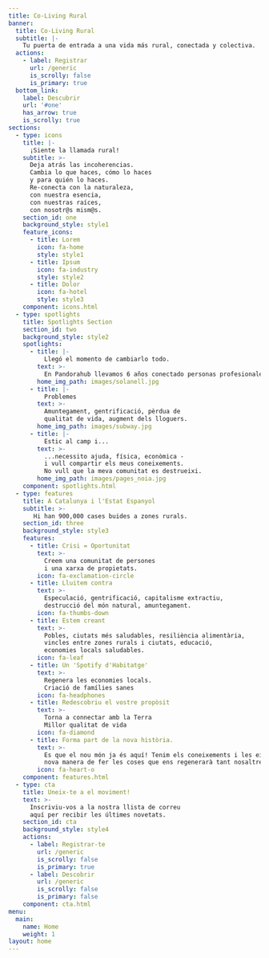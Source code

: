 ```yaml
---
title: Co-Living Rural
banner:
  title: Co-Living Rural
  subtitle: |-
    Tu puerta de entrada a una vida más rural, conectada y colectiva.
  actions:
    - label: Registrar
      url: /generic
      is_scrolly: false
      is_primary: true
  bottom_link:
    label: Descubrir
    url: '#one'
    has_arrow: true
    is_scrolly: true
sections:
  - type: icons
    title: |-
      ¡Siente la llamada rural!
    subtitle: >-
      Deja atrás las incoherencias.
      Cambia lo que haces, cómo lo haces
      y para quién lo haces.
      Re-conecta con la naturaleza,
      con nuestra esencia,
      con nuestras raíces,
      con nosotr@s mism@s.
    section_id: one
    background_style: style1
    feature_icons:
      - title: Lorem
        icon: fa-home
        style: style1
      - title: Ipsum
        icon: fa-industry
        style: style2
      - title: Dolor
        icon: fa-hotel
        style: style3
    component: icons.html
  - type: spotlights
    title: Spotlights Section
    section_id: two
    background_style: style2
    spotlights:
      - title: |-
          Llegó el momento de cambiarlo todo.
        text: >-
          En Pandorahub llevamos 6 años conectado personas profesionales y emprendedoras con comunidades rurales abiertas y afines.
        home_img_path: images/solanell.jpg
      - title: |-
          Problemes
        text: >-
          Amuntegament, gentrificació, pèrdua de
          qualitat de vida, augment dels lloguers.
        home_img_path: images/subway.jpg
      - title: |-
          Estic al camp i...
        text: >-
          ...necessito ajuda, física, econòmica -
          i vull compartir els meus coneixements.
          No vull que la meva comunitat es destrueixi.
        home_img_path: images/pages_noia.jpg
    component: spotlights.html
  - type: features
    title: A Catalunya i l'Estat Espanyol
    subtitle: >-
       Hi han 900,000 cases buides a zones rurals.
    section_id: three
    background_style: style3
    features:
      - title: Crisi = Oportunitat
        text: >-
          Creem una comunitat de persones
          i una xarxa de propietats.
        icon: fa-exclamation-circle
      - title: Lluitem contra
        text: >-
          Especulació, gentrificació, capitalisme extractiu,
          destrucció del món natural, amuntegament.
        icon: fa-thumbs-down
      - title: Estem creant
        text: >-
          Pobles, ciutats més saludables, resiliència alimentària,
          vincles entre zones rurals i ciutats, educació,
          economies locals saludables.
        icon: fa-leaf
      - title: Un 'Spotify d'Habitatge'
        text: >-
          Regenera les economies locals.
          Criació de famílies sanes
        icon: fa-headphones
      - title: Redescobriu el vostre propòsit
        text: >-
          Torna a connectar amb la Terra
          Millor qualitat de vida
        icon: fa-diamond
      - title: Forma part de la nova història.
        text: >-
          Es que el nou món ja és aquí! Tenim els coneixements i les eines per crear una
          nova manera de fer les coses que ens regenerarà tant nosaltres com el planeta.
        icon: fa-heart-o
    component: features.html
  - type: cta
    title: Uneix-te a el moviment!
    text: >-
      Inscriviu-vos a la nostra llista de correu
      aquí per recibir les últimes novetats.
    section_id: cta
    background_style: style4
    actions:
      - label: Registrar-te
        url: /generic
        is_scrolly: false
        is_primary: true
      - label: Descobrir
        url: /generic
        is_scrolly: false
        is_primary: false
    component: cta.html
menu:
  main:
    name: Home
    weight: 1
layout: home
---
```

